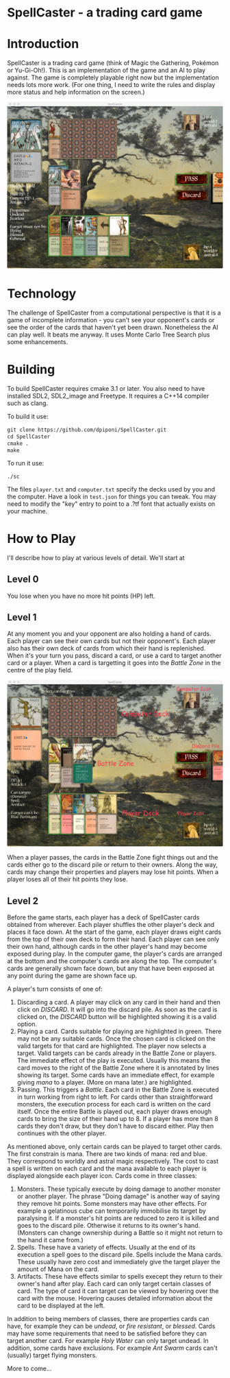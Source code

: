 SpellCaster - a trading card game
=================================

Introduction
============
SpellCaster is a trading card game (think of Magic the Gathering, Pokémon or Yu-Gi-Oh!).
This is an implementation of the game and an AI to play against.
The game is completely playable right now but the implementation needs lots more work.
(For one thing, I need to write the rules and display more status and help information on the screen.)

![SpellCaster screenshot](assets/screenshot.jpg?raw=true "SpellCaster Screenshot")

Technology
==========
The challenge of SpellCaster from a computational perspective is that it is a game of incomplete information - you can't see your opponent's cards or see the order of the cards that haven't yet been drawn. Nonetheless the AI can play well. It beats me anyway. It uses Monte Carlo Tree Search plus some enhancements.

Building
========
To build SpellCaster requires cmake 3.1 or later.
You also need to have installed SDL2, SDL2_image and Freetype.
It requires a C++14 compiler such as clang.

To build it use:

    git clone https://github.com/dpiponi/SpellCaster.git
    cd SpellCaster
    cmake .
    make

To run it use:

    ./sc

The files `player.txt` and `computer.txt` specify the decks used by you and the computer.
Have a look in `test.json` for things you can tweak.
You may need to modify the "key" entry to point to a .?tf font that actually exists on your machine.

How to Play
===========
I'll describe how to play at various levels of detail.
We'll start at

Level 0
-------
You lose when you have no more hit points (HP) left.

Level 1
-------
At any moment you and your opponent are also holding a hand of cards. Each player can see their own cards but not their opponent's.
Each player also has their own deck of cards from which their hand is replenished.
When it's your turn you pass, discard a card, or use a card to target another card or a player.
When a card is targetting it goes into the _Battle Zone_ in the centre of the play field.

![Annotated SpellCaster screenshot](assets/manual.jpg?raw=true "Annotated SpellCaster Screenshot")

When a player passes, the cards in the Battle Zone fight things out and the cards either go to the discard pile or return to their owners.
Along the way, cards may change their properties and players may lose hit points.
When a player loses all of their hit points they lose.

Level 2
-------
Before the game starts, each player has a deck of SpellCaster cards obtained from wherever.
Each player shuffles the other player's deck and places it face down.
At the start of the game, each player draws eight cards from the top of their own deck to form their hand.
Each player can see only their own hand, although cards in the other player's hand may become exposed during play.
In the computer game, the player's cards are arranged at the bottom and the computer's cards are along the top.
The computer's cards are generally shown face down, but any that have been exposed at any point during the game are shown face up.

A player's turn consists of one of:
1. Discarding a card. A player may click on any card in their hand and then click on *DISCARD*. It will go into the discard pile.
   As soon as the card is clicked on, the *DISCARD* button will be highlighted showing it is a valid option.
2. Playing a card. Cards suitable for playing are highlighted in green. There may not be any suitable cards.
   Once the chosen card is clicked on the valid targets for that card are highlighted. The player now selects a target.
   Valid targets can be cards already in the Battle Zone or players.
   The immediate effect of the play is executed.
   Usually this means the card moves to the right of the Battle Zone where it is annotated by lines showing its target.
   Some cards have an immediate effect, for example giving _mana_ to a player. (More on mana later.)
   are highlighted.
3. Passing. This triggers a _Battle_. Each card in the Battle Zone is executed in turn working from right to left.
   For cards other than straightforward monsters, the execution process for each card is written on the card itself.
   Once the entire Battle is played out, each player draws enough cards to bring the size of their hand up to 8.
   If a player has more than 8 cards they don't draw, but they don't have to discard either.
Play then continues with the other player.

As mentioned above, only certain cards can be played to target other cards.
The first constrain is mana.
There are two kinds of mana: red and blue.
They correspond to worldly and astral magic respectively.
The cost to cast a spell is written on each card and the mana available to each player is displayed alongside each player icon.
Cards come in three classes:
1. Monsters. These typically execute by doing damage to another monster or another player.
   The phrase "Doing damage" is another way of saying they remove hit points.
   Some monsters may have other effects. For example a gelatinous cube can temporarily immobilise its target by paralysing it.
   If a monster's hit points are reduced to zero it is killed and goes to the discard pile.
   Otherwise it returns to its owner's hand.
   (Monsters can change ownership during a Battle so it might not return to the hand it came from.)
2. Spells. These have a variety of effects. Usually at the end of its execution a spell goes to the discard pile.
   Spells include the Mana cards.
   These usually have zero cost and immediately give the target player the amount of Mana on the card.
3. Artifacts. These have effects similar to spells execept they return to their owner's hand after play.
Each card can only target certain classes of card. The type of card it can target can be viewed by hovering over the card with the mouse.
Hovering causes detailed information about the card to be displayed at the left.

In addition to being members of classes, there are properties cards can have, for example they can be _undead_, or _fire resistant_, or _blessed_.
Cards may have some requirements that need to be satisfied before they can target another card.
For example _Holy Water_ can only target undead.
In addition, some cards have exclusions.
For example _Ant Swarm_ cards can't (usually) target flying monsters.

More to come...
